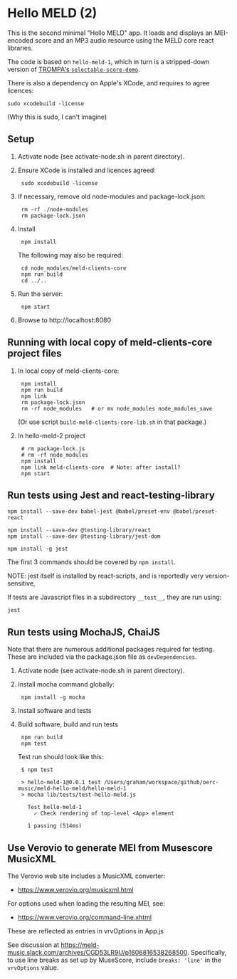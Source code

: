 # Hello MELD (2)

This is the second minimal "Hello MELD" app.  It loads and displays an MEI-encoded score and an MP3 audio resource using the MELD core react libraries.

The code is based on `hello-meld-1`, which in turn is a stripped-down version of [TROMPA's `selectable-score-demo`](https://github.com/trompamusic/selectable-score-demo).

There is also a dependency on Apple's XCode, and requires to agree licences:

    sudo xcodebuild -license

(Why this is sudo, I can't imagine)

## Setup

1. Activate node (see activate-node.sh in parent directory).

2. Ensure XCode is installed and licences agreed:

        sudo xcodebuild -license

3. If necessary, remove old node-modules and package-lock.json:

        rm -rf ./node-modules
        rm package-lock.json

4. Install

        npm install

   The following may also be required:

        cd node_modules/meld-clients-core
        npm run build
        cd ../..


5. Run the server:

        npm start

6. Browse to http://localhost:8080


## Running with local copy of meld-clients-core project files

1. In local copy of meld-clients-core:

        npm install
        npm run build
        npm link
        rm package-lock.json
        rm -rf node_modules   # or mv node_modules node_modules_save

    (Or use script `build-meld-clients-core-lib.sh` in that package.)

2. In hello-meld-2 project

        # rm package-lock.js
        # rm -rf node_modules
        npm install
        npm link meld-clients-core  # Note: after install?
        npm start


## Run tests using Jest and react-testing-library

    npm install --save-dev babel-jest @babel/preset-env @babel/preset-react

    npm install --save-dev @testing-library/react
    npm install --save-dev @testing-library/jest-dom

    npm install -g jest

The first 3 commands should be covered by `npm install`.

NOTE: jest itself is installed by react-scripts, and is reportedly very version-sensitive,

If tests are Javascript files in a subdirectory `__test__`, they are run using:

    jest


## Run tests using MochaJS, ChaiJS

Note that there are numerous additional packages required for testing.  These are included via the package.json file as `devDependencies`.

1. Activate node (see activate-node.sh in parent directory).

2. Install mocha command globally:

        npm install -g mocha

3. Install software and tests


5. Build software, build and run tests

        npm run build
        npm test

    Test run should look like this:

        $ npm test

        > hello-meld-1@0.0.1 test /Users/graham/workspace/github/oerc-music/meld-hello-meld/hello-meld-1
        > mocha lib/tests/test-hello-meld.js

          Test hello-meld-1
            ✓ Check rendering of top-level <App> element

          1 passing (514ms)



## Use Verovio to generate MEI from Musescore MusicXML

The Verovio web site includes a MusicXML converter:

- https://www.verovio.org/musicxml.html

For options used when loading the resulting MEI, see:

- https://www.verovio.org/command-line.xhtml

These are reflected as entries in vrvOptions in App.js

See discussion at https://meld-music.slack.com/archives/CGD53LR9U/p1606816538268500.  Specifically, to use line breaks as set up by MuseScore, include `breaks: 'line'` in the `vrvOptions` value.

